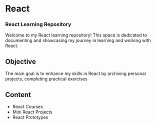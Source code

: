 # React
### React Learning Repository

Welcome to my React learning repository! This space is dedicated to documenting and showcasing my journey in learning and working with React.

## Objective
The main goal is to enhance my skills in React by archiving personal projects, completing practical exercises

## Content
- React Courses
- Mini React Projects
- React Prototypes

